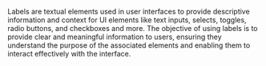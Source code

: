 Labels are textual elements used in user interfaces to provide descriptive information and context for UI elements like text inputs, selects, toggles, radio buttons, and checkboxes and more. The objective of using labels is to provide clear and meaningful information to users, ensuring they understand the purpose of the associated elements and enabling them to interact effectively with the interface.